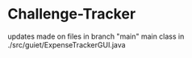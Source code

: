 # Challenge-Tracker
updates made on files in branch "main" 
main class in  ./src/guiet/ExpenseTrackerGUI.java
